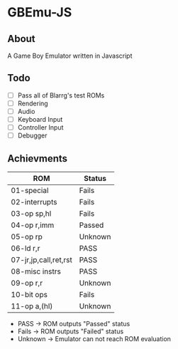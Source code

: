 # GBEmu-JS

## About
A Game Boy Emulator written in Javascript

## Todo
- [ ] Pass all of Blarrg's test ROMs
- [ ] Rendering
- [ ] Audio
- [ ] Keyboard Input
- [ ] Controller Input
- [ ] Debugger 

## Achievments

| ROM  | Status  | 
|----------------------|---------|
|01-special| Fails   |
|02-interrupts| Fails   |
|03-op sp,hl| Fails   |
|04-op r,imm| Passed  |
|05-op rp| Unknown |
|06-ld r,r| PASS    |
|07-jr,jp,call,ret,rst | PASS    |
|08-misc instrs| PASS    |
|09-op r,r| Unknown |
|10-bit ops| Fails   |
|11-op a,(hl)| Unknown |

- PASS -> ROM outputs "Passed" status
- Fails -> ROM outputs "Failed" status
- Unknown -> Emulator can not reach ROM evaluation
